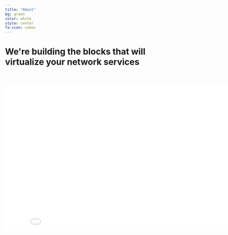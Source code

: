```yaml
---
title: "About"
bg: green 
color: white
style: center
fa-icon: cubes 
---
```


# We're building the blocks that will virtualize your network services

<iframe style="margin-top: 40px" width="853" height="480" src="//www.youtube.com/embed/nTfafsF73OM"
frameborder="0" allowfullscreen></iframe>
